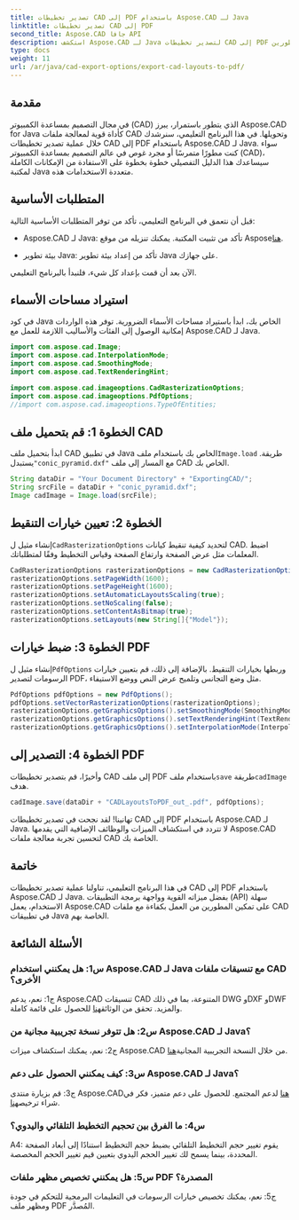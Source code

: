 ```yaml
---
title: تصدير تخطيطات CAD إلى PDF باستخدام Aspose.CAD لـ Java
linktitle: تصدير تخطيطات CAD إلى PDF
second_title: Aspose.CAD جافا API
description: استكشف Aspose.CAD لـ Java لتصدير تخطيطات CAD إلى PDF بسهولة. فعالة وموثوقة وصديقة للمطورين.
type: docs
weight: 11
url: /ar/java/cad-export-options/export-cad-layouts-to-pdf/
---
```

## مقدمة

في مجال التصميم بمساعدة الكمبيوتر (CAD) الذي يتطور باستمرار، يبرز Aspose.CAD for Java كأداة قوية لمعالجة ملفات CAD وتحويلها. في هذا البرنامج التعليمي، سنرشدك خلال عملية تصدير تخطيطات CAD إلى PDF باستخدام Aspose.CAD لـ Java. سواء كنت مطورًا متمرسًا أو مجرد غوص في عالم التصميم بمساعدة الكمبيوتر (CAD)، سيساعدك هذا الدليل التفصيلي خطوة بخطوة على الاستفادة من الإمكانات الكاملة لمكتبة Java متعددة الاستخدامات هذه.

## المتطلبات الأساسية

قبل أن نتعمق في البرنامج التعليمي، تأكد من توفر المتطلبات الأساسية التالية:

-  Aspose.CAD لـ Java: تأكد من تثبيت المكتبة. يمكنك تنزيله من موقع Aspose[هنا](https://releases.aspose.com/cad/java/).

- بيئة تطوير Java: تأكد من إعداد بيئة تطوير Java على جهازك.

الآن بعد أن قمت بإعداد كل شيء، فلنبدأ بالبرنامج التعليمي.

## استيراد مساحات الأسماء

في كود Java الخاص بك، ابدأ باستيراد مساحات الأسماء الضرورية. توفر هذه الواردات إمكانية الوصول إلى الفئات والأساليب اللازمة للعمل مع Aspose.CAD لـ Java.

```java
import com.aspose.cad.Image;
import com.aspose.cad.InterpolationMode;
import com.aspose.cad.SmoothingMode;
import com.aspose.cad.TextRenderingHint;

import com.aspose.cad.imageoptions.CadRasterizationOptions;
import com.aspose.cad.imageoptions.PdfOptions;
//import com.aspose.cad.imageoptions.TypeOfEntities;
```

## الخطوة 1: قم بتحميل ملف CAD

 ابدأ بتحميل ملف CAD في تطبيق Java الخاص بك باستخدام ملف`Image.load` طريقة. يستبدل`"conic_pyramid.dxf"` مع المسار إلى ملف CAD الخاص بك.

```java
String dataDir = "Your Document Directory" + "ExportingCAD/";
String srcFile = dataDir + "conic_pyramid.dxf";
Image cadImage = Image.load(srcFile);
```

## الخطوة 2: تعيين خيارات التنقيط

 إنشاء مثيل ل`CadRasterizationOptions` لتحديد كيفية تنقيط كيانات CAD. اضبط المعلمات مثل عرض الصفحة وارتفاع الصفحة وقياس التخطيط وفقًا لمتطلباتك.

```java
CadRasterizationOptions rasterizationOptions = new CadRasterizationOptions();
rasterizationOptions.setPageWidth(1600);
rasterizationOptions.setPageHeight(1600);
rasterizationOptions.setAutomaticLayoutsScaling(true);
rasterizationOptions.setNoScaling(false);
rasterizationOptions.setContentAsBitmap(true);
rasterizationOptions.setLayouts(new String[]{"Model"});
```

## الخطوة 3: ضبط خيارات PDF

 إنشاء مثيل ل`PdfOptions` وربطها بخيارات التنقيط. بالإضافة إلى ذلك، قم بتعيين خيارات الرسومات لتصدير PDF، مثل وضع التجانس وتلميح عرض النص ووضع الاستيفاء.

```java
PdfOptions pdfOptions = new PdfOptions();
pdfOptions.setVectorRasterizationOptions(rasterizationOptions);
rasterizationOptions.getGraphicsOptions().setSmoothingMode(SmoothingMode.HighQuality);
rasterizationOptions.getGraphicsOptions().setTextRenderingHint(TextRenderingHint.AntiAliasGridFit);
rasterizationOptions.getGraphicsOptions().setInterpolationMode(InterpolationMode.HighQualityBicubic);
```

## الخطوة 4: التصدير إلى PDF

 وأخيرًا، قم بتصدير تخطيطات CAD إلى ملف PDF باستخدام ملف`save` طريقة`cadImage` هدف.

```java
cadImage.save(dataDir + "CADLayoutsToPDF_out_.pdf", pdfOptions);
```

تهانينا! لقد نجحت في تصدير تخطيطات CAD إلى PDF باستخدام Aspose.CAD لـ Java. لا تتردد في استكشاف الميزات والوظائف الإضافية التي يقدمها Aspose.CAD لتحسين تجربة معالجة ملفات CAD الخاصة بك.

## خاتمة

في هذا البرنامج التعليمي، تناولنا عملية تصدير تخطيطات CAD إلى PDF باستخدام Aspose.CAD لـ Java. بفضل ميزاته القوية وواجهة برمجة التطبيقات (API) سهلة الاستخدام، يعمل Aspose.CAD على تمكين المطورين من العمل بكفاءة مع ملفات CAD في تطبيقات Java الخاصة بهم.

## الأسئلة الشائعة

### س1: هل يمكنني استخدام Aspose.CAD لـ Java مع تنسيقات ملفات CAD الأخرى؟

 ج1: نعم، يدعم Aspose.CAD تنسيقات CAD المتنوعة، بما في ذلك DWG وDXF وDWF والمزيد. تحقق من الوثائق[هنا](https://reference.aspose.com/cad/java/) للحصول على قائمة كاملة.

### س2: هل تتوفر نسخة تجريبية مجانية من Aspose.CAD لـ Java؟

 ج2: نعم، يمكنك استكشاف ميزات Aspose.CAD من خلال النسخة التجريبية المجانية[هنا](https://releases.aspose.com/).

### س3: كيف يمكنني الحصول على دعم Aspose.CAD لـ Java؟

 ج3: قم بزيارة منتدى Aspose.CAD[هنا](https://forum.aspose.com/c/cad/19) لدعم المجتمع. للحصول على دعم متميز، فكر في شراء ترخيص[هنا](https://purchase.aspose.com/buy).

### س4: ما الفرق بين تحجيم التخطيط التلقائي واليدوي؟

A4: يقوم تغيير حجم التخطيط التلقائي بضبط حجم التخطيط استنادًا إلى أبعاد الصفحة المحددة، بينما يسمح لك تغيير الحجم اليدوي بتعيين قيم تغيير الحجم المخصصة.

### س5: هل يمكنني تخصيص مظهر ملفات PDF المصدرة؟

ج5: نعم، يمكنك تخصيص خيارات الرسومات في التعليمات البرمجية للتحكم في جودة ومظهر ملف PDF المُصدَّر.